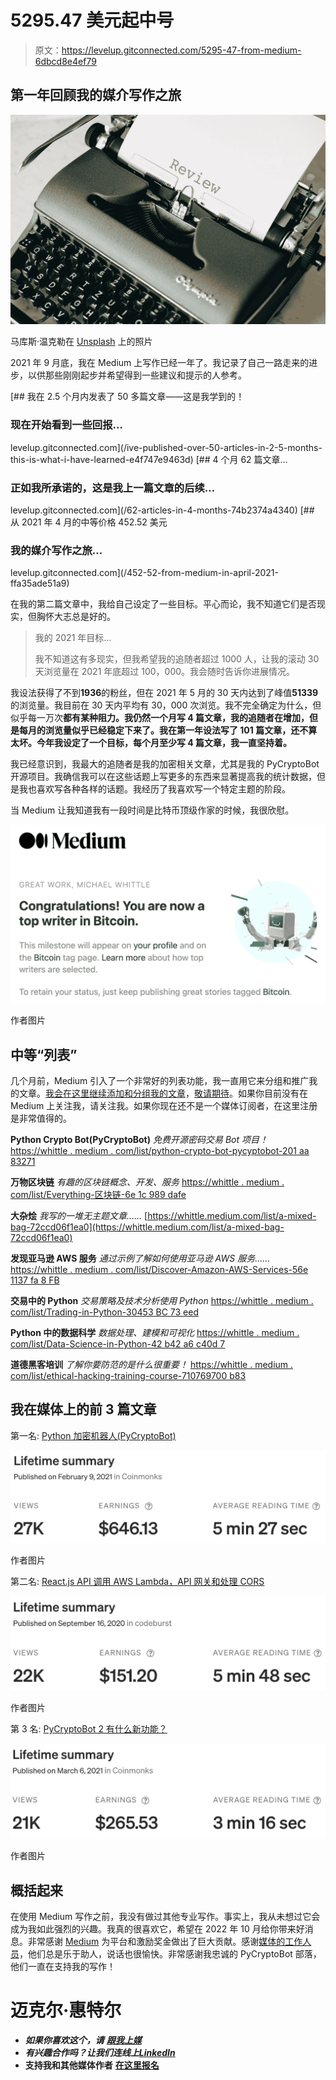 # 5295.47 美元起中号

> 原文：<https://levelup.gitconnected.com/5295-47-from-medium-6dbcd8e4ef79>

## 第一年回顾我的媒介写作之旅

![](img/78b34347fe9e75c6b5423fb16ce1e63c.png)

马库斯·温克勒在 [Unsplash](https://unsplash.com?utm_source=medium&utm_medium=referral) 上的照片

2021 年 9 月底，我在 Medium 上写作已经一年了。我记录了自己一路走来的进步，以供那些刚刚起步并希望得到一些建议和提示的人参考。

[](/ive-published-over-50-articles-in-2-5-months-this-is-what-i-have-learned-e4f747e9463d) [## 我在 2.5 个月内发表了 50 多篇文章——这是我学到的！

### 现在开始看到一些回报…

levelup.gitconnected.com](/ive-published-over-50-articles-in-2-5-months-this-is-what-i-have-learned-e4f747e9463d) [](/62-articles-in-4-months-74b2374a4340) [## 4 个月 62 篇文章…

### 正如我所承诺的，这是我上一篇文章的后续…

levelup.gitconnected.com](/62-articles-in-4-months-74b2374a4340) [](/452-52-from-medium-in-april-2021-ffa35ade51a9) [## 从 2021 年 4 月的中等价格 452.52 美元

### 我的媒介写作之旅…

levelup.gitconnected.com](/452-52-from-medium-in-april-2021-ffa35ade51a9) 

在我的第二篇文章中，我给自己设定了一些目标。平心而论，我不知道它们是否现实，但胸怀大志总是好的。

> 我的 2021 年目标…
> 
> 我不知道这有多现实，但我希望我的追随者超过 1000 人，让我的滚动 30 天浏览量在 2021 年底超过 100，000。我会随时告诉你进展情况。

我设法获得了不到**1936**的粉丝，但在 2021 年 5 月的 30 天内达到了峰值**51339**的浏览量。我目前在 30 天内平均有 30，000 次浏览。我不完全确定为什么，但似乎每一万次**都有某种阻力。我仍然一个月写 4 篇文章，我的追随者在增加，但是每月的浏览量似乎已经稳定下来了。我在第一年设法写了 101 篇文章，还不算太坏。今年我设定了一个目标，每个月至少写 4 篇文章，我一直坚持着。**

我已经意识到，我最大的追随者是我的加密相关文章，尤其是我的 PyCryptoBot 开源项目。我确信我可以在这些话题上写更多的东西来显著提高我的统计数据，但是我也喜欢写各种各样的话题。我经历了我喜欢写一个特定主题的阶段。

当 Medium 让我知道我有一段时间是比特币顶级作家的时候，我很欣慰。

![](img/d84f679e2c89e05c2631b8016a61d18a.png)

作者图片

## 中等“列表”

几个月前，Medium 引入了一个非常好的列表功能，我一直用它来分组和推广我的文章。[我会在这里继续添加和分组我的文章](https://whittle.medium.com/lists)，[敬请期待](https://whittle.medium.com/subscribe)。如果你目前没有在 Medium 上关注我，请关注我。如果你现在还不是一个媒体订阅者，在这里注册是非常值得的。

**Python Crypto Bot(PyCryptoBot)**
*免费开源密码交易 Bot 项目！* [https://whittle . medium . com/list/python-crypto-bot-pycyptobot-201 aa 83271](https://whittle.medium.com/list/python-crypto-bot-pycyptobot-201a1aa83271)

**万物区块链**
*有趣的区块链概念、开发、服务* [https://whittle . medium . com/list/Everything-区块链-6e 1c 989 dafe](https://whittle.medium.com/list/everything-blockchain-6e1c989fdafe)

**大杂烩**
*我写的一堆无主题文章……*
[https://whittle.medium.com/list/a-mixed-bag-72ccd06f1ea0](https://whittle.medium.com/list/a-mixed-bag-72ccd06f1ea0)

**发现亚马逊 AWS 服务**
*通过示例了解如何使用亚马逊 AWS 服务……*
[https://whittle . medium . com/list/Discover-Amazon-AWS-Services-56e 1137 fa 8 FB](https://whittle.medium.com/list/discover-amazon-aws-services-56e1137fa8fb)

**交易中的 Python**
*交易策略及技术分析使用 Python*
[https://whittle . medium . com/list/Trading-in-Python-30453 BC 73 eed](https://whittle.medium.com/list/trading-in-python-30453bc73eed)

**Python 中的数据科学**
*数据处理、建模和可视化* [https://whittle . medium . com/list/Data-Science-in-Python-42 b42 a6 c40d 7](https://whittle.medium.com/list/data-science-in-python-42b42a6c40d7)

**道德黑客培训**
*了解你要防范的是什么很重要！* [https://whittle . medium . com/list/ethical-hacking-training-course-710769700 b83](https://whittle.medium.com/list/ethical-hacking-training-course-710769700b83)

## 我在媒体上的前 3 篇文章

第一名:
[Python 加密机器人(PyCryptoBot)](https://medium.com/coinmonks/python-crypto-bot-pycryptobot-b54f4b3dbb75)

![](img/ef9420933094fcbaf2b082d341fc573a.png)

作者图片

第二名:
[React.js API 调用 AWS Lambda，API 网关和处理 CORS](https://codeburst.io/react-js-api-calls-to-aws-lambda-api-gateway-and-dealing-with-cors-89fb897eb04d)

![](img/360b855c9cb63b7815cbfb1d44e823ef.png)

作者图片

第 3 名:
[PyCryptoBot 2 有什么新功能？](https://medium.com/coinmonks/whats-new-in-pycryptobot-2-a4bbb1b0c90e)

![](img/4c147ddce05110119360b4aa4654a048.png)

作者图片

## 概括起来

在使用 Medium 写作之前，我没有做过其他专业写作。事实上，我从未想过它会成为我如此强烈的兴趣。我真的很喜欢它，希望在 2022 年 10 月给你带来好消息。非常感谢 [Medium](https://medium.com/u/504c7870fdb6?source=post_page-----6dbcd8e4ef79--------------------------------) 为平台和激励奖金做出了巨大贡献。感谢[媒体的工作人员](https://medium.com/u/a32c340ea342?source=post_page-----6dbcd8e4ef79--------------------------------)，他们总是乐于助人，说话也很愉快。非常感谢我忠诚的 PyCryptoBot 部落，他们一直在支持我的写作！

# 迈克尔·惠特尔

*   ***如果你喜欢这个，请*** [***跟我上媒***](https://whittle.medium.com/)
*   ***有兴趣合作吗？让我们连线上***[***LinkedIn***](https://www.linkedin.com/in/miwhittle/)
*   **支持我和其他媒体作者** [**在这里报名**](https://whittle.medium.com/membership)